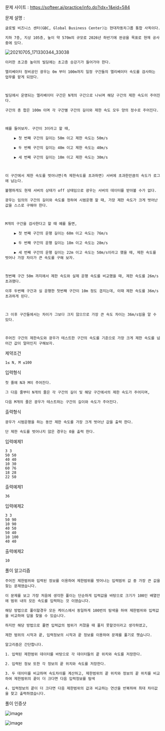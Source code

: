 문제 사이트 : https://softeer.ai/practice/info.do?idx=1&eid=584

문제 설명 :

    글로벌 비즈니스 센터(GBC, Global Business Center)는 현대자동차그룹 통합 사옥이다.

    지하 7층, 지상 105층, 높이 약 570m의 규모로 2026년 하반기에 완공을 목표로 현재 공사 중에 있다.


![20210705_171330344_33038](https://user-images.githubusercontent.com/57944215/212316752-d47cbc78-a5a5-4db8-8bb5-90870630b0f6.jpg)




    이러한 초고층 높이의 빌딩에는 초고층 승강기가 들어가야 한다. 
    
    엘리베이터 정비공인 광우는 0m 부터 100m까지 일정 구간들의 엘리베이터 속도를 검사하는 업무를 맡게 되었다.



    빌딩에서 운영되는 엘리베이터 구간은 N개의 구간으로 나뉘며 해당 구간의 제한 속도이 주어진다.
    
    구간의 총 합은 100m 이며 각 구간별 구간의 길이와 제한 속도 모두 양의 정수로 주어진다.



    예를 들어보자. 구간이 3이라고 할 때,

        ▶ 첫 번째 구간의 길이는 50m 이고 제한 속도는 50m/s

        ▶ 두 번째 구간의 길이는 40m 이고 제한 속도는 40m/s

        ▶ 세 번째 구간의 길이는 10m 이고 제한 속도는 30m/s



    이 구간에서 제한 속도를 벗어나면(즉 제한속도를 초과하면) 서버에 초과한만큼의 속도가 로그에 남는다. 

    불행하게도 현재 서버의 상태가 off 상태임으로 광우는 서버의 데이터를 받아볼 수가 없다. 

    광우는 임의의 구간의 길이와 속도를 정하여 시범운행 할 때, 가장 제한 속도가 크게 벗어난 값을 스스로 구해야 한다.



    M개의 구간을 검사한다고 할 때 예를 들면,

        ▶ 첫 번째 구간의 운행 길이는 60m 이고 속도는 76m/s

        ▶ 두 번째 구간의 운행 길이는 18m 이고 속도는 28m/s

        ▶ 세 번째 구간의 운행 길이는 22m 이고 속도는 50m/s이라고 했을 때, 제한 속도를 벗어나 가장 차이가 큰 속도를 구해 보자.



    첫번째 구간 50m 까지에서 제한 속도와 실제 운행 속도를 비교했을 때, 제한 속도를 26m/s 초과했다. 
    
    이후 두번째 구간과 실 운행한 첫번째 구간이 10m 정도 겹치는데, 이때 제한 속도를 36m/s 초과하게 된다.



    그 이후 구간들에서는 차이가 그보다 크지 않으므로 가장 큰 속도 차이는 36m/s임을 알 수 있다.



    주어진 구간의 제한속도와 광우가 테스트한 구간의 속도를 기준으로 가장 크게 제한 속도를 넘어간 값이 얼마인지 구해보자.

제약조건

    1≤ N, M ≤100

입력형식

    첫 줄에 N과 M이 주어진다.
    
    그 다음 줄부터 N개의 줄은 각 구간의 길이 및 해당 구간에서의 제한 속도가 주어지며, 
    
    다음 M개의 줄은 광우가 테스트하는 구간의 길이와 속도가 주어진다.

출력형식

    광우가 시범운행을 하는 동안 제한 속도를 가장 크게 벗어난 값을 출력 한다. 
    
    단 제한 속도를 벗어나지 않은 경우는 0을 출력 한다.

입력예제1

    3 3
    50 50
    40 40
    10 30
    60 76
    18 28
    22 50

출력예제1

    36

입력예제2

    3 3
    50 90
    10 90
    40 50
    50 40
    10 100
    40 40

출력예제2

    10
    
풀이 알고리즘

    주어진 제한범위와 입력된 정보를 이용하여 제한범위를 벗어나는 입력범위 값 중 가장 큰 값을 찾는 문제였습니다.
    
    이 문제를 보고 가장 처음에 생각한 풀이는 단순하게 입력값을 바탕으로 크기가 100인 배열안에 범위 내의 모든 속도를 입력하는 것 이였습니다.
    
    해당 방법으로 풀이할경우 모든 케이스에서 동일하게 100번의 탐색을 하여 제한범위와 입력값을 비교하여 답을 찾을 수 있습니다.
    
    하지만 해당 방법으로 풀면 입력값의 범위가 커졌을 때 풀지 못할것이라고 생각하였고, 
    
    제한 범위의 시작과 끝, 입력정보의 시작과 끝 정보를 이용하여 문제를 풀기로 햇습니다.
    
    알고리즘은 간단합니다.
    
    1. 입력된 제한범위 데이터를 바탕으로 각 데이터들의 끝 위치와 속도를 저장한다.
    
    2. 입력된 정보 또한 각 정보의 끝 위치와 속도를 저장한다.
    
    3. 두 데이터를 비교하며 속도차이를 계산하고, 제한범위의 끝 위치와 정보의 끝 위치를 비교하여 제한범위의 끝이 더 크다면 다음 입력정보를 탐색
    
    4. 입력정보의 끝이 더 크다면 다음 제한범위의 값과 비교하는 연산을 반복하여 최대 차이값을 찾고 출력하였습니다.
    
풀이 인증샷 

![image](https://user-images.githubusercontent.com/57944215/212317901-e417af8b-0bd1-4c1a-ae0a-c43d42e45775.png)

![image](https://user-images.githubusercontent.com/57944215/212317943-eda9be99-6774-433f-a7a4-9b2171d03026.png)

    
